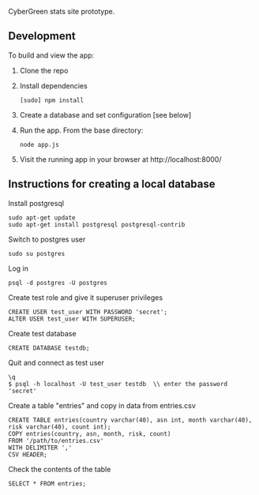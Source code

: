 CyberGreen stats site prototype.

## Development

To build and view the app:

1. Clone the repo
2. Install dependencies

    ```
    [sudo] npm install
    ```

3. Create a database and set configuration [see below]

4. Run the app. From the base directory:

    ```
    node app.js
    ```

5. Visit the running app in your browser at http://localhost:8000/


## Instructions for creating a local database

Install postgresql

```
sudo apt-get update
sudo apt-get install postgresql postgresql-contrib
```

Switch to postgres user

```
sudo su postgres
```

Log in 

```
psql -d postgres -U postgres
```

Create test role and give it superuser privileges

```
CREATE USER test_user WITH PASSWORD 'secret';
ALTER USER test_user WITH SUPERUSER;
```

Create test database

```
CREATE DATABASE testdb;
```

Quit and connect as test user


```
\q
$ psql -h localhost -U test_user testdb  \\ enter the password 'secret'
```

Create a table "entries" and copy in data from entries.csv

```
CREATE TABLE entries(country varchar(40), asn int, month varchar(40), risk varchar(40), count int);
COPY entries(country, asn, month, risk, count)
FROM '/path/to/entries.csv' 
WITH DELIMITER ','
CSV HEADER;
```

Check the contents of the table

```
SELECT * FROM entries;
```

